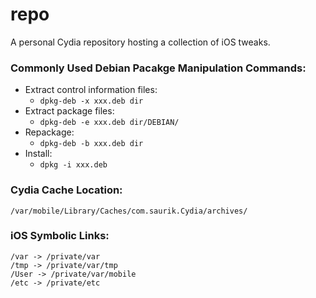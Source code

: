 # repo
A personal Cydia repository hosting a collection of iOS tweaks.

### Commonly Used Debian Pacakge Manipulation Commands:

* Extract control information files:
  * ```dpkg-deb -x xxx.deb dir```
* Extract package files:
  * ```dpkg-deb -e xxx.deb dir/DEBIAN/```
* Repackage:
  * ```dpkg-deb -b xxx.deb dir```
* Install:
  * ```dpkg -i xxx.deb```

### Cydia Cache Location:
```
/var/mobile/Library/Caches/com.saurik.Cydia/archives/
```

### iOS Symbolic Links:
```
/var -> /private/var
/tmp -> /private/var/tmp
/User -> /private/var/mobile
/etc -> /private/etc
```
